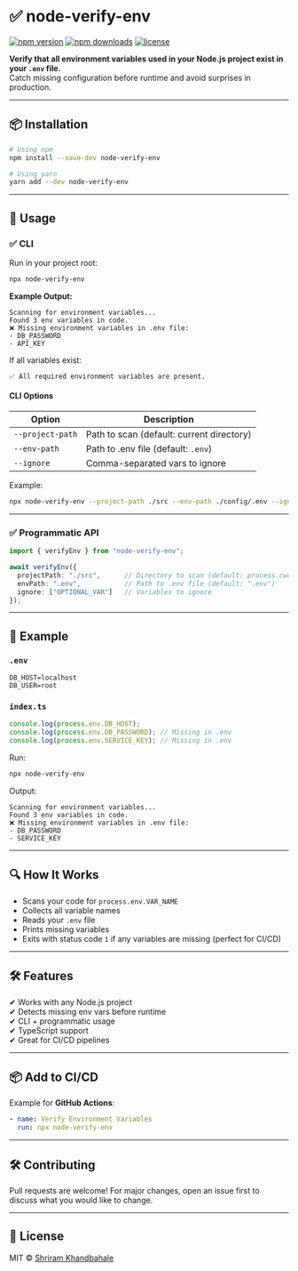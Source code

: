 # ✅ node-verify-env

[![npm version](https://img.shields.io/npm/v/node-verify-env.svg)](https://www.npmjs.com/package/node-verify-env)
[![npm downloads](https://img.shields.io/npm/dt/node-verify-env.svg)](https://www.npmjs.com/package/node-verify-env)
[![license](https://img.shields.io/npm/l/node-verify-env.svg)](LICENSE)

**Verify that all environment variables used in your Node.js project exist in your `.env` file.**  
Catch missing configuration before runtime and avoid surprises in production.

---

## 📦 Installation

```bash
# Using npm
npm install --save-dev node-verify-env

# Using yarn
yarn add --dev node-verify-env
```

---

## 🚀 Usage

### ✅ CLI

Run in your project root:

```bash
npx node-verify-env
```

**Example Output:**
```
Scanning for environment variables...
Found 3 env variables in code.
❌ Missing environment variables in .env file:
- DB_PASSWORD
- API_KEY
```

If all variables exist:
```
✅ All required environment variables are present.
```

#### CLI Options
| Option            | Description                                |
|--------------------|--------------------------------------------|
| `--project-path`  | Path to scan (default: current directory) |
| `--env-path`      | Path to .env file (default: `.env`)       |
| `--ignore`        | Comma-separated vars to ignore            |

Example:
```bash
npx node-verify-env --project-path ./src --env-path ./config/.env --ignore OPTIONAL_VAR,DEBUG
```

---

### ✅ Programmatic API

```ts
import { verifyEnv } from "node-verify-env";

await verifyEnv({
  projectPath: "./src",      // Directory to scan (default: process.cwd())
  envPath: ".env",           // Path to .env file (default: ".env")
  ignore: ["OPTIONAL_VAR"]   // Variables to ignore
});
```

---

## 📄 Example

### `.env`
```
DB_HOST=localhost
DB_USER=root
```

### `index.ts`
```js
console.log(process.env.DB_HOST);
console.log(process.env.DB_PASSWORD); // Missing in .env
console.log(process.env.SERVICE_KEY); // Missing in .env
```

Run:
```bash
npx node-verify-env
```

Output:
```
Scanning for environment variables...
Found 3 env variables in code.
❌ Missing environment variables in .env file:
- DB_PASSWORD
- SERVICE_KEY
```

---

## 🔍 How It Works
- Scans your code for `process.env.VAR_NAME`
- Collects all variable names
- Reads your `.env` file
- Prints missing variables
- Exits with status code `1` if any variables are missing (perfect for CI/CD)

---

## 🛠 Features
✔ Works with any Node.js project  
✔ Detects missing env vars before runtime  
✔ CLI + programmatic usage  
✔ TypeScript support  
✔ Great for CI/CD pipelines  

---

## 📦 Add to CI/CD
Example for **GitHub Actions**:
```yaml
- name: Verify Environment Variables
  run: npx node-verify-env
```

---

## 🛠 Contributing
Pull requests are welcome! For major changes, open an issue first to discuss what you would like to change.

---

## 📜 License
MIT © [Shriram Khandbahale](https://github.com/shriramkhandbahale)
